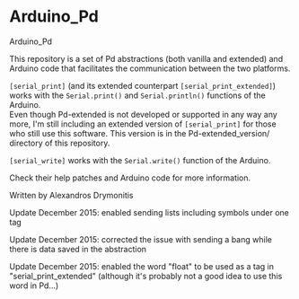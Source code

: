 # Arduino_Pd

Arduino_Pd

This repository is a set of Pd abstractions (both vanilla and extended) and Arduino code that facilitates the communication between the two platforms.

`[serial_print]` (and its extended counterpart `[serial_print_extended]`) works with the `Serial.print()` and `Serial.println()` functions of the Arduino.  
Even though Pd-extended is not developed or supported in any way any more, I'm still including an extended version of `[serial_print]` for those who still use this software. This version is in the Pd-extended_version/ directory of this repository.

`[serial_write]` works with the `Serial.write()` function of the Arduino.

Check their help patches and Arduino code for more information.

Written by Alexandros Drymonitis




Update December 2015: enabled sending lists including symbols under one tag

Update December 2015: corrected the issue with sending a bang while there is data saved in the abstraction

Update December 2015: enabled the word "float" to be used as a tag in "serial_print_extended" (although it's probably not a good idea to use this word in Pd...)
